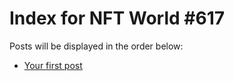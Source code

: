 # Index for NFT World #617
Posts will be displayed in the order below:

- [Your first post](./001-first.md)

